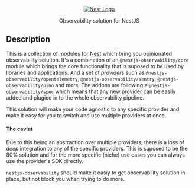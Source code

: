 <p align="center">
  <a href="http://nestjs.com/" target="blank"><img src="http://kamilmysliwiec.com/public/nest-logo.png#1" alt="Nest Logo" />   </a>
</p>

<p align="center">Observability solution for NestJS</p>

## Description

This is a collection of modules for [Nest](https://github.com/nestjs/nest) which bring you opinionated observability solution.
It's a combination of an `@nestjs-observability/core` module which brings the core functionality that is suposed to be used by
libraries and applications. And a set of _providers_ such as `@nestjs-observability/opentelemetry`, `@nestjs-observability/sentry`,
`@nestjs-observability/pino` and more. The addons are following a `@nestjs-observability/spec` which means that any new provider
can be easily added and plugied in to the whole observability pipeline.

This solution will make your code agnostic to any specific provider and make it easy for you to switch and use multiple providers at once.

#### The caviat

Due to this being an abstraction over multiple providers, there is a loss of _deep_ integration to any of the specific providers. This is
suposed to be the 80% solution and for the more specific (niche) use cases you can always use the provider's SDK directly.

`nestjs-observability` should make it easiy to get observability solution in place, but not block you when trying to do more.
